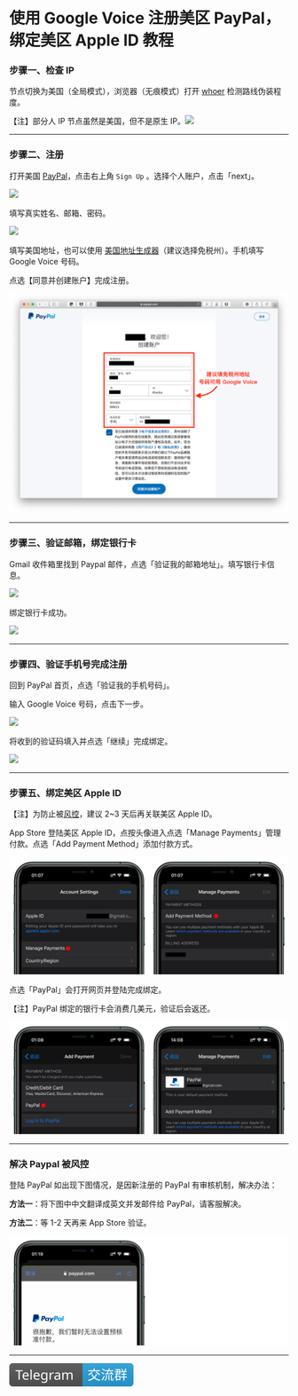 # 使用 Google Voice 注册美区 PayPal，绑定美区 Apple ID 教程

### 步骤一、检查 IP

节点切换为美国（全局模式），浏览器（无痕模式）打开 [whoer](https://whoer.net) 检测路线伪装程度。

【注】部分人 IP 节点虽然是美国，但不是原生 IP。![](pic/002.jpg)



---

### 步骤二、注册

打开美国 [PayPal](https://www.paypal.com/us/webapps/mpp/home)，点击右上角 `Sign Up` 。选择个人账户，点击「next」。

![](pic/004.png)

填写真实姓名、邮箱、密码。

![](pic/005.png)

填写美国地址，也可以使用 [美国地址生成器](https://www.fakeaddressgenerator.com/Random_Address/US_California)（建议选择免税州）。手机填写 Google Voice 号码。

点选【同意并创建账户】完成注册。

![](pic/006地址.png)

---

### 步骤三、验证邮箱，绑定银行卡

Gmail 收件箱里找到 Paypal 邮件，点选「验证我的邮箱地址」。填写银行卡信息。

![](pic/009.png)

绑定银行卡成功。

![](pic/0010.png)

---

### 步骤四、验证手机号完成注册

回到 PayPal 首页，点选「验证我的手机号码」。

输入 Google Voice 号码，点击下一步。

![](pic/0011.png)



将收到的验证码填入并点选「继续」完成绑定。

![](pic/0014.png)

---

### 步骤五、绑定美区 Apple ID

【注】为防止被[风控](#解决绑定-apple-id-被风控)，建议 2~3 天后再关联美区 Apple ID。

App Store 登陆美区 Apple ID，点按头像进入点选「Manage Payments」管理付款。点选「Add Payment Method」添加付款方式。

![](pic/5id.png)

点选「PayPal」会打开网页并登陆完成绑定。

【注】PayPal 绑定的银行卡会消费几美元，验证后会返还。

![](pic/5pp.png)

---

### 解决 Paypal 被风控

登陆 PayPal 如出现下图情况，是因新注册的 PayPal 有审核机制，解决办法：

**方法一**：将下图中中文翻译成英文并发邮件给 PayPal，请客服解决。

**方法二**：等 1-2 天再来 App Store 验证。

![](pic/风控.png)

---

[![Telegram交流群](https://raw.githubusercontent.com/liuour/SVG/aee8b7c77bb0aff2171f5c4b11caba849fc90768/Telegram.svg)](https://t.me/Apple_CHN)